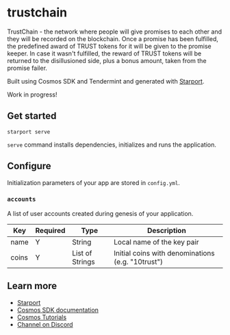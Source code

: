 # trustchain



TrustChain - the network where people will give promises to each other and they will be recorded on the blockchain. Once a promise has been fulfilled, the predefined award of TRUST tokens for it will be given to the promise keeper. In case it wasn't fulfilled, the reward of TRUST tokens will be returned to the disillusioned side, plus a bonus amount, taken from the promise failer.

Built using Cosmos SDK and Tendermint and generated with [Starport](https://github.com/tendermint/starport).

Work in progress!

## Get started

```
starport serve
```

`serve` command installs dependencies, initializes and runs the application.

## Configure

Initialization parameters of your app are stored in `config.yml`.

### `accounts`

A list of user accounts created during genesis of your application.

| Key   | Required | Type            | Description                                       |
| ----- | -------- | --------------- | ------------------------------------------------- |
| name  | Y        | String          | Local name of the key pair                        |
| coins | Y        | List of Strings | Initial coins with denominations (e.g. "10trust") |

## Learn more

- [Starport](https://github.com/tendermint/starport)
- [Cosmos SDK documentation](https://docs.cosmos.network)
- [Cosmos Tutorials](https://tutorials.cosmos.network)
- [Channel on Discord](https://discord.gg/W8trcGV)
